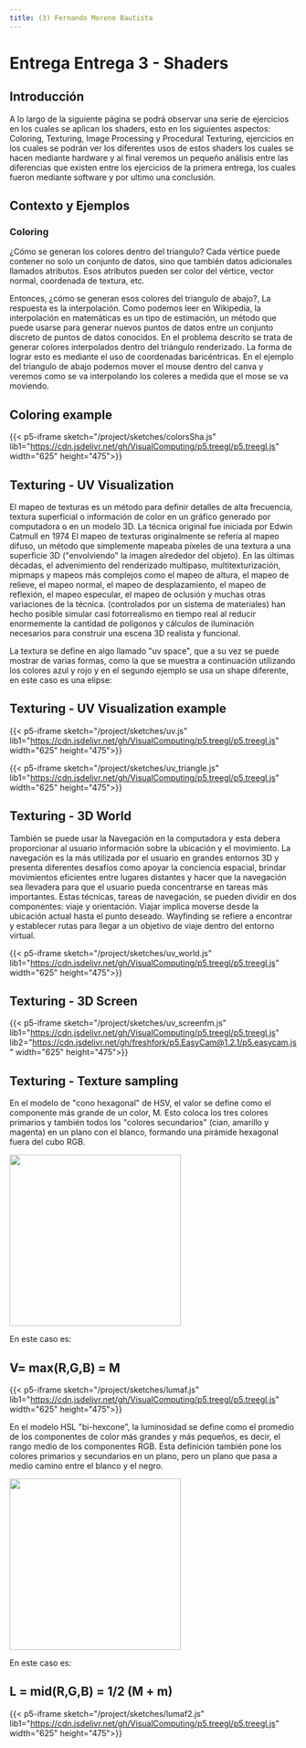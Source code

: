 ```yaml
---
title: (3) Fernando Moreno Bautista
---
```


# Entrega Entrega 3 - Shaders
## Introducción

A lo largo de la siguiente página se podrá observar una serie de ejercicios en los cuales se aplican los shaders, esto en los siguientes aspectos: Coloring, Texturing, Image Processing y Procedural Texturing, ejercicios en los cuales se podrán ver los diferentes usos de estos shaders los cuales se hacen mediante hardware y al final veremos un pequeño análisis entre las diferencias que existen entre los ejercicios de la primera entrega, los cuales fueron mediante software y por ultimo una conclusión.

## Contexto y Ejemplos

### Coloring

¿Cómo se generan los colores dentro del triangulo? Cada vértice puede contener no solo un conjunto de datos, sino que también datos adicionales llamados atributos. Esos atributos pueden ser color del vértice, vector normal, coordenada de textura, etc.

Entonces, ¿cómo se generan esos colores del triangulo de abajo?, La respuesta es la interpolación. Como podemos leer en Wikipedia, la interpolación en matemáticas es un tipo de estimación, un método que puede usarse para generar nuevos puntos de datos entre un conjunto discreto de puntos de datos conocidos. En el problema descrito se trata de generar colores interpolados dentro del triángulo renderizado. La forma de lograr esto es mediante el uso de coordenadas baricéntricas.
En el ejemplo del triangulo de abajo podemos mover el mouse dentro del canva y veremos como se va interpolando los coleres a medida que el mose se va moviendo.

## Coloring example

{{< p5-iframe sketch="/project/sketches/colorsSha.js" lib1="https://cdn.jsdelivr.net/gh/VisualComputing/p5.treegl/p5.treegl.js" width="625" height="475">}}

## Texturing - UV Visualization

El mapeo de texturas es un método para definir detalles de alta frecuencia, textura superficial o información de color en un gráfico generado por computadora o en un modelo 3D. La técnica original fue iniciada por Edwin Catmull en 1974
El mapeo de texturas originalmente se refería al mapeo difuso, un método que simplemente mapeaba píxeles de una textura a una superficie 3D ("envolviendo" la imagen alrededor del objeto). En las últimas décadas, el advenimiento del renderizado multipaso, multitexturización, mipmaps y mapeos más complejos como el mapeo de altura, el mapeo de relieve, el mapeo normal, el mapeo de desplazamiento, el mapeo de reflexión, el mapeo especular, el mapeo de oclusión y muchas otras variaciones de la técnica. (controlados por un sistema de materiales) han hecho posible simular casi fotorrealismo en tiempo real al reducir enormemente la cantidad de polígonos y cálculos de iluminación necesarios para construir una escena 3D realista y funcional.

La textura se define en algo llamado "uv space", que a su vez se puede mostrar de varias formas, como la que se muestra a continuación utilizando los colores azul y rojo y en el segundo ejemplo se usa un shape diferente, en este caso es una elipse:
## Texturing - UV Visualization example

{{< p5-iframe sketch="/project/sketches/uv.js" lib1="https://cdn.jsdelivr.net/gh/VisualComputing/p5.treegl/p5.treegl.js" width="625" height="475">}}

{{< p5-iframe sketch="/project/sketches/uv_triangle.js" lib1="https://cdn.jsdelivr.net/gh/VisualComputing/p5.treegl/p5.treegl.js" width="625" height="475">}}

## Texturing - 3D World

También se puede usar la Navegación en la computadora y esta debera proporcionar al usuario información sobre la ubicación y el movimiento. La navegación es la más utilizada por el usuario en grandes entornos 3D y presenta diferentes desafíos como apoyar la conciencia espacial, brindar movimientos eficientes entre lugares distantes y hacer que la navegación sea llevadera para que el usuario pueda concentrarse en tareas más importantes. Estas técnicas, tareas de navegación, se pueden dividir en dos componentes: viaje y orientación. Viajar implica moverse desde la ubicación actual hasta el punto deseado. Wayfinding se refiere a encontrar y establecer rutas para llegar a un objetivo de viaje dentro del entorno virtual.

{{< p5-iframe sketch="/project/sketches/uv_world.js" lib1="https://cdn.jsdelivr.net/gh/VisualComputing/p5.treegl/p5.treegl.js" width="625" height="475">}}

## Texturing - 3D Screen

{{< p5-iframe sketch="/project/sketches/uv_screenfm.js" lib1="https://cdn.jsdelivr.net/gh/VisualComputing/p5.treegl/p5.treegl.js" lib2="https://cdn.jsdelivr.net/gh/freshfork/p5.EasyCam@1.2.1/p5.easycam.js" width="625" height="475">}}

## Texturing - Texture sampling

En el modelo de "cono hexagonal" de HSV, el valor se define como el componente más grande de un color, M. Esto coloca los tres colores primarios y también todos los "colores secundarios" (cian, amarillo y magenta) en un plano con el blanco, formando una pirámide hexagonal fuera del cubo RGB.

<img src="/project/sketches/hsv.jpg" width="300" />  

En este caso es: 
## V= max(R,G,B) = M 
{{< p5-iframe sketch="/project/sketches/lumaf.js" lib1="https://cdn.jsdelivr.net/gh/VisualComputing/p5.treegl/p5.treegl.js" width="625" height="475">}}

En el modelo HSL "bi-hexcone", la luminosidad se define como el promedio de los componentes de color más grandes y más pequeños, es decir, el rango medio de los componentes RGB. Esta definición también pone los colores primarios y secundarios en un plano, pero un plano que pasa a medio camino entre el blanco y el negro.

<img src="/project/sketches/hsl.jpg" width="300" />  

En este caso es: 
## L = mid(R,G,B) = 1/2 (M + m)

{{< p5-iframe sketch="/project/sketches/lumaf2.js" lib1="https://cdn.jsdelivr.net/gh/VisualComputing/p5.treegl/p5.treegl.js" width="625" height="475">}}

